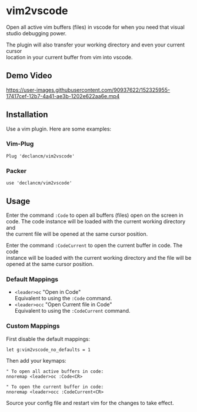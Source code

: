 # vim2vscode

Open all active vim buffers (files) in vscode for when you need that visual\
studio debugging power.

The plugin will also transfer your working directory and even your current cursor\
location in your current buffer from vim into vscode.

## Demo Video

<https://user-images.githubusercontent.com/90937622/152325955-17417cef-12b7-4a41-ae3b-1202e622aa6e.mp4>

## Installation

Use a vim plugin. Here are some examples:

### Vim-Plug

```vim
Plug 'declancm/vim2vscode'
```

### Packer

```vim
use 'declancm/vim2vscode'
```

## Usage

Enter the command `:Code` to open all buffers (files) open on the screen in\
code. The code instance will be loaded with the current working directory and\
the current file will be opened at the same cursor position.

Enter the command `:CodeCurrent` to open the current buffer in code. The code\
instance will be loaded with the current working directory and the file will be\
opened at the same cursor position.

### Default Mappings

- `<leader>oc` "Open in Code"\
  Equivalent to using the `:Code` command.
- `<leader>occ` "Open Current file in Code"\
  Equivalent to using the `:CodeCurrent` command.

### Custom Mappings

First disable the default mappings:

```vim
let g:vim2vscode_no_defaults = 1
```

Then add your keymaps:

```vim
" To open all active buffers in code:
nnoremap <leader>oc :Code<CR>

" To open the current buffer in code:
nnoremap <leader>occ :CodeCurrent<CR>
```

Source your config file and restart vim for the changes to take effect.
